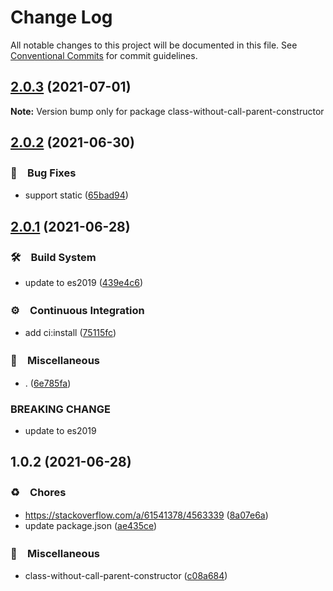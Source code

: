 # Change Log

All notable changes to this project will be documented in this file.
See [Conventional Commits](https://conventionalcommits.org) for commit guidelines.

## [2.0.3](https://github.com/bluelovers/class-without-call-parent-constructor/compare/class-without-call-parent-constructor@2.0.2...class-without-call-parent-constructor@2.0.3) (2021-07-01)

**Note:** Version bump only for package class-without-call-parent-constructor





## [2.0.2](https://github.com/bluelovers/class-without-call-parent-constructor/compare/class-without-call-parent-constructor@2.0.1...class-without-call-parent-constructor@2.0.2) (2021-06-30)


### 🐛　Bug Fixes

* support static ([65bad94](https://github.com/bluelovers/class-without-call-parent-constructor/commit/65bad94ad74872775ce69bf10beae4ffc17ef958))





## [2.0.1](https://github.com/bluelovers/class-without-call-parent-constructor/compare/class-without-call-parent-constructor@1.0.2...class-without-call-parent-constructor@2.0.1) (2021-06-28)


### 🛠　Build System

* update to es2019 ([439e4c6](https://github.com/bluelovers/class-without-call-parent-constructor/commit/439e4c64b4f7e8c779e02ef4516fc340ad410243))


### ⚙️　Continuous Integration

* add ci:install ([75115fc](https://github.com/bluelovers/class-without-call-parent-constructor/commit/75115fc11c85859a3f34f531425b4f92c20326ac))


### 🔖　Miscellaneous

* . ([6e785fa](https://github.com/bluelovers/class-without-call-parent-constructor/commit/6e785fa89221a37d4575400c2390e6767e75c1b5))


### BREAKING CHANGE

* update to es2019





## 1.0.2 (2021-06-28)


### ♻️　Chores

* https://stackoverflow.com/a/61541378/4563339 ([8a07e6a](https://github.com/bluelovers/class-without-call-parent-constructor/commit/8a07e6a539623f211164c09a952b692ef38c688f))
* update package.json ([ae435ce](https://github.com/bluelovers/class-without-call-parent-constructor/commit/ae435ce9269fe5f0aef620cf228ea0598f7e06f5))


### 🔖　Miscellaneous

* class-without-call-parent-constructor ([c08a684](https://github.com/bluelovers/class-without-call-parent-constructor/commit/c08a684300fbbdd93293c12aee78d95b092a3339))
